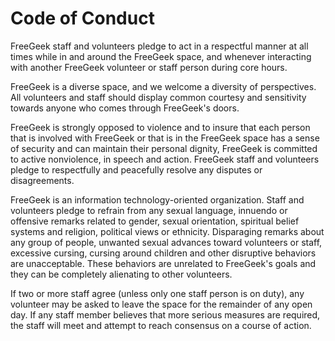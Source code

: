 # Code of Conduct

FreeGeek staff and volunteers pledge to act in a respectful manner at all times while in and around the FreeGeek space, and whenever interacting with another FreeGeek volunteer or staff person during core hours.

FreeGeek is a diverse space, and we welcome a diversity of perspectives. All volunteers and staff should display common courtesy and sensitivity towards anyone who comes through FreeGeek's doors.

FreeGeek is strongly opposed to violence and to insure that each person that is involved with FreeGeek or that is in the FreeGeek space has a sense of security and can maintain their personal dignity, FreeGeek is committed to active nonviolence, in speech and action. FreeGeek staff and volunteers pledge to respectfully and peacefully resolve any disputes or disagreements.

FreeGeek is an information technology-oriented organization. Staff and volunteers pledge to refrain from any sexual language, innuendo or offensive remarks related to gender, sexual orientation, spiritual belief systems and religion, political views or ethnicity. Disparaging remarks about any group of people, unwanted sexual advances toward volunteers or staff, excessive cursing, cursing around children and other disruptive behaviors are unacceptable. These behaviors are unrelated to FreeGeek's goals and they can be completely alienating to other volunteers.

If two or more staff agree (unless only one staff person is on duty), any volunteer may be asked to leave the space for the remainder of any open day. If any staff member believes that more serious measures are required, the staff will meet and attempt to reach consensus on a course of action.

